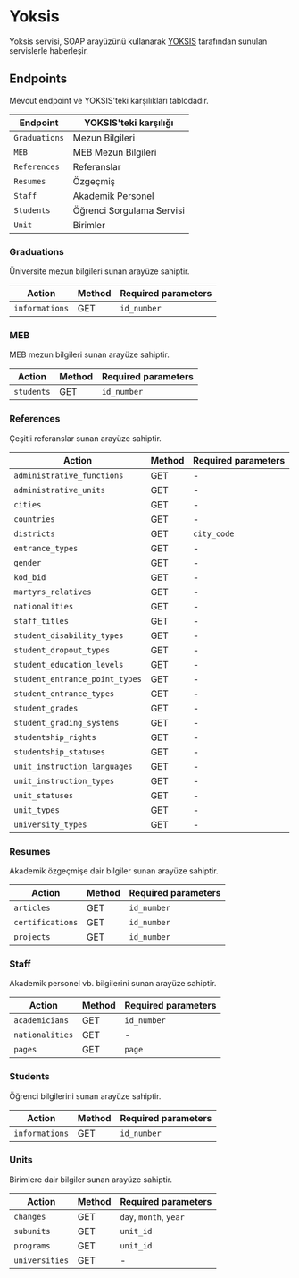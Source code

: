 Yoksis
======

Yoksis servisi, SOAP arayüzünü kullanarak [YOKSIS](https://yoksis.yok.gov.tr) tarafından sunulan servislerle haberleşir. 

Endpoints
---------

Mevcut endpoint ve YOKSIS'teki karşılıkları tablodadır.

|Endpoint     |YOKSIS'teki karşılığı    |
|-------------|-------------------------|
|`Graduations`|Mezun Bilgileri          |
|`MEB`        |MEB Mezun Bilgileri      |
|`References` |Referanslar              |
|`Resumes`    |Özgeçmiş                 |
|`Staff`      |Akademik Personel        |
|`Students`   |Öğrenci Sorgulama Servisi|
|`Unit`       |Birimler                 |

### Graduations

Üniversite mezun bilgileri sunan arayüze sahiptir.

|Action        |Method  |Required parameters|
|--------------|--------|-------------------|
|`informations`|GET     |`id_number`        |

### MEB

MEB mezun bilgileri sunan arayüze sahiptir.

|Action    |Method  |Required parameters|
|----------|--------|-------------------|
|`students`|GET     |`id_number`        |

### References

Çeşitli referanslar sunan arayüze sahiptir.

|Action                        |Method  |Required parameters|
|------------------------------|--------|-------------------|
|`administrative_functions`    |GET     |-                  |
|`administrative_units`        |GET     |-                  |
|`cities`                      |GET     |-                  |
|`countries`                   |GET     |-                  |
|`districts`                   |GET     |`city_code`        |
|`entrance_types`              |GET     |-                  |
|`gender`                      |GET     |-                  |
|`kod_bid`                     |GET     |-                  |
|`martyrs_relatives`           |GET     |-                  |
|`nationalities`               |GET     |-                  |
|`staff_titles`                |GET     |-                  |
|`student_disability_types`    |GET     |-                  |
|`student_dropout_types`       |GET     |-                  |
|`student_education_levels`    |GET     |-                  |
|`student_entrance_point_types`|GET     |-                  |
|`student_entrance_types`      |GET     |-                  |
|`student_grades`              |GET     |-                  |
|`student_grading_systems`     |GET     |-                  |
|`studentship_rights`          |GET     |-                  |
|`studentship_statuses`        |GET     |-                  |
|`unit_instruction_languages`  |GET     |-                  |
|`unit_instruction_types`      |GET     |-                  |
|`unit_statuses`               |GET     |-                  |
|`unit_types`                  |GET     |-                  |
|`university_types`            |GET     |-                  |

### Resumes

Akademik özgeçmişe dair bilgiler sunan arayüze sahiptir.

|Action          |Method  |Required parameters|
|----------------|--------|-------------------|
|`articles`      |GET     |`id_number`        |
|`certifications`|GET     |`id_number`        |
|`projects`      |GET     |`id_number`        |

### Staff

Akademik personel vb. bilgilerini sunan arayüze sahiptir.

|Action         |Method  |Required parameters|
|---------------|--------|-------------------|
|`academicians` |GET     |`id_number`        |
|`nationalities`|GET     |-                  |
|`pages`        |GET     |`page`             |

### Students

Öğrenci bilgilerini sunan arayüze sahiptir.

|Action        |Method  |Required parameters|
|--------------|--------|-------------------|
|`informations`|GET     |`id_number`        |

### Units

Birimlere dair bilgiler sunan arayüze sahiptir.

|Action        |Method  |Required parameters   |
|--------------|--------|----------------------|
|`changes`     |GET     |`day`, `month`, `year`|
|`subunits`    |GET     |`unit_id`             |
|`programs`    |GET     |`unit_id`             |
|`universities`|GET     |-                     |